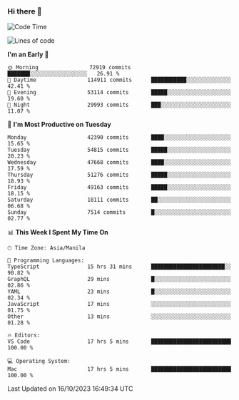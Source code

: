 ### Hi there 👋

<!--START_SECTION:waka-->
![Code Time](http://img.shields.io/badge/Code%20Time-4%2C423%20hrs%2026%20mins-blue)

![Lines of code](https://img.shields.io/badge/From%20Hello%20World%20I%27ve%20Written-105.9%20million%20lines%20of%20code-blue)

**I'm an Early 🐤** 

```text
🌞 Morning                72919 commits       ███████░░░░░░░░░░░░░░░░░░   26.91 % 
🌆 Daytime                114911 commits      ███████████░░░░░░░░░░░░░░   42.41 % 
🌃 Evening                53114 commits       █████░░░░░░░░░░░░░░░░░░░░   19.60 % 
🌙 Night                  29993 commits       ███░░░░░░░░░░░░░░░░░░░░░░   11.07 % 
```
📅 **I'm Most Productive on Tuesday** 

```text
Monday                   42390 commits       ████░░░░░░░░░░░░░░░░░░░░░   15.65 % 
Tuesday                  54815 commits       █████░░░░░░░░░░░░░░░░░░░░   20.23 % 
Wednesday                47668 commits       ████░░░░░░░░░░░░░░░░░░░░░   17.59 % 
Thursday                 51276 commits       █████░░░░░░░░░░░░░░░░░░░░   18.93 % 
Friday                   49163 commits       █████░░░░░░░░░░░░░░░░░░░░   18.15 % 
Saturday                 18111 commits       ██░░░░░░░░░░░░░░░░░░░░░░░   06.68 % 
Sunday                   7514 commits        █░░░░░░░░░░░░░░░░░░░░░░░░   02.77 % 
```


📊 **This Week I Spent My Time On** 

```text
🕑︎ Time Zone: Asia/Manila

💬 Programming Languages: 
TypeScript               15 hrs 31 mins      ███████████████████████░░   90.82 % 
GraphQL                  29 mins             █░░░░░░░░░░░░░░░░░░░░░░░░   02.86 % 
YAML                     23 mins             █░░░░░░░░░░░░░░░░░░░░░░░░   02.34 % 
JavaScript               17 mins             ░░░░░░░░░░░░░░░░░░░░░░░░░   01.75 % 
Other                    13 mins             ░░░░░░░░░░░░░░░░░░░░░░░░░   01.28 % 

🔥 Editors: 
VS Code                  17 hrs 5 mins       █████████████████████████   100.00 % 

💻 Operating System: 
Mac                      17 hrs 5 mins       █████████████████████████   100.00 % 
```


 Last Updated on 16/10/2023 16:49:34 UTC
<!--END_SECTION:waka-->


<!--
**rad182/rad182** is a ✨ _special_ ✨ repository because its `README.md` (this file) appears on your GitHub profile.

Here are some ideas to get you started:

- 🔭 I’m currently working on ...
- 🌱 I’m currently learning ...
- 👯 I’m looking to collaborate on ...
- 🤔 I’m looking for help with ...
- 💬 Ask me about ...
- 📫 How to reach me: ...
- 😄 Pronouns: ...
- ⚡ Fun fact: ...
-->
